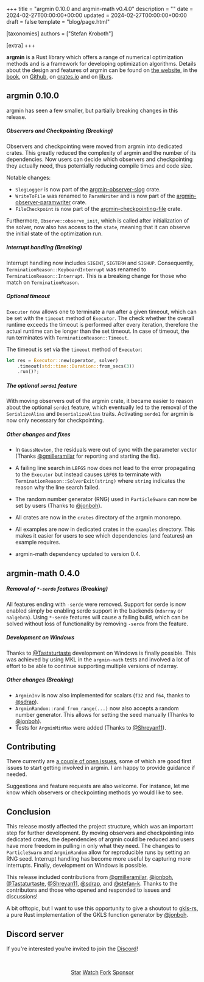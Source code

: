 +++
title = "argmin 0.10.0 and argmin-math v0.4.0"
description = ""
date = 2024-02-27T00:00:00+00:00
updated = 2024-02-27T00:00:00+00:00
draft = false
template = "blog/page.html"

[taxonomies]
authors = ["Stefan Kroboth"]

[extra]
+++

<b>argmin</b> is a Rust library which offers a range of numerical optimization methods and is a framework for 
developing optimization algorithms.  Details about the design and features of argmin can be found on
[the website](https://argmin-rs.org),
in the [book](https://argmin-rs.org/book),
on [Github](https://github.com/argmin-rs/argmin),
on [crates.io](https://crates.io/crates/argmin) and
on [lib.rs](https://lib.rs/crates/argmin).

## argmin 0.10.0

argmin has seen a few smaller, but partially breaking changes in this release.

##### Observers and Checkpointing (Breaking)

Observers and checkpointing were moved from argmin into dedicated crates. This greatly reduced the
complexity of argmin and the number of its dependencies. Now users can decide which observers
and checkpointing they actually need, thus potentially reducing compile times and code size.

Notable changes:
* `SlogLogger` is now part of the [argmin-observer-slog](https://crates.io/crates/argmin-observer-slog) crate.
* `WriteToFile` was renamed to `ParamWriter` and is now part of the
[argmin-observer-paramwriter](https://crates.io/crates/argmin-observer-paramwriter) crate.
* `FileCheckpoint` is now part of the
[argmin-checkpointing-file](https://crates.io/crates/argmin-checkpointing-file) crate.

Furthermore, `Observe::observe_init`, which is called after initialization of the solver, now also
has access to the `state`, meaning that it can observe the initial state of the optimization run.

##### Interrupt handling (Breaking)

Interrupt handling now includes `SIGINT`, `SIGTERM` and `SIGHUP`. Consequently,
`TerminationReason::KeyboardInterrupt` was renamed to `TerminationReason::Interrupt`.
This is a breaking change for those who match on `TerminationReason`.

##### Optional timeout

`Executor` now allows one to terminate a run after a given timeout, which can be set with the `timeout` method of `Executor`. 
The check whether the overall runtime exceeds the timeout is performed after every iteration,
therefore the actual runtime can be longer than the set timeout.
In case of timeout, the run terminates with `TerminationReason::Timeout`.

The timeout is set via the `timeout` method of `Executor`:

```rust
let res = Executor::new(operator, solver)
    .timeout(std::time::Duration::from_secs(3))
    .run()?;
```

##### The optional `serde1` feature

With moving observers out of the argmin crate, it became easier to reason about the optional
`serde1` feature, which eventually led to the removal of the `SerializeAlias` and `DeserializeAlias` traits.
Activating `serde1` for argmin is now only necessary for checkpointing.

##### Other changes and fixes

* In `GaussNewton`, the residuals were out of sync with the parameter vector
(Thanks [@gmilleramilar](https://github.com/gmilleramilar) for reporting
and starting the fix).

* A failing line search in `LBFGS` now does not lead to the error propagating to the 
`Executor` but instead causes `LBFGS` to terminate with `TerminationReason::SolverExit(string)` where
`string` indicates the reason why the line search failed.

* The random number generator (RNG) used in `ParticleSwarm` can now be set by 
users (Thanks to [@jonboh](https://github.com/jonboh)).

* All crates are now in the `crates` directory of the argmin monorepo.

* All examples are now in dedicated crates in the `examples` directory.
This makes it easier for users to see which dependencies (and features) an example requires.

* argmin-math dependency updated to version 0.4.

## argmin-math 0.4.0

##### Removal of `*-serde` features (Breaking)

All features ending with `-serde` were removed. Support for serde is now enabled simply be enabling
serde support in the backends (`ndarray` or `nalgebra`). Using `*-serde` features will cause a failing
build, which can be solved without loss of functionality by removing `-serde` from the feature.

##### Development on Windows

Thanks to [@Tastaturtaste](https://github.com/Tastaturtaste) development on Windows is finally possible.
This was achieved by using MKL in the `argmin-math` tests and involved a lot of effort to be able to continue
supporting multiple versions of ndarray.

##### Other changes (Breaking)

* `ArgminInv` is now also implemented for scalars (`f32` and `f64`, thanks to [@sdrap](https://github.com/sdrap)).
* `ArgminRandom::rand_from_range(...)` now also accepts a random number generator. This allows for setting 
the seed manually (Thanks to [@jonboh](https://github.com/jonboh)).
* Tests for `ArgminMinMax` were added (Thanks to [@Shreyan11](https://github.com/Shreyan11)).

## Contributing

There currently are [a couple of open issues](https://github.com/argmin-rs/argmin/issues), some of which
are good first issues to start getting involved in argmin. I am happy to provide guidance if needed.

Suggestions and feature requests are also welcome. For instance, let me know which observers
or checkpointing methods yo would like to see.

## Conclusion

This release mostly affected the project structure, which was an important step for further development.
By moving observers and checkpointing into dedicated crates, the dependencies of argmin could be reduced 
and users have more freedom in pulling in only what they need.
The changes to `ParticleSwarm` and `ArgminRandom` allow for reproducible runs by setting an RNG seed.
Interrupt handling has become more useful by capturing more interrupts.
Finally, development on Windows is possible.

This release included contributions from
[@gmilleramilar](https://github.com/gmilleramilar),
[@jonboh](https://github.com/jonboh),
[@Tastaturtaste](https://github.com/Tastaturtaste),
[@Shreyan11](https://github.com/Shreyan11),
[@sdrap](https://github.com/sdrap), and
[@stefan-k](https://github.com/stefan-k).
Thanks to the contributors and those who opened and responded to issues and discussions!

A bit offtopic, but I want to use this opportunity to give a shoutout to
[gkls-rs](https://crates.io/crates/gkls-rs), a pure Rust implementation of the GKLS function
generator by [@jonboh](https://github.com/jonboh).

## Discord server

If you're interested you're invited to join the  [Discord](https://discord.gg/fYB8AwxxMW)!


<br>
<script async defer src="https://buttons.github.io/buttons.js"></script>
<p align="center">
<a class="github-button" href="https://github.com/argmin-rs/argmin" data-icon="octicon-star" data-size="large" data-show-count="true" aria-label="Star argmin-rs/argmin on GitHub">Star</a>
<a class="github-button" href="https://github.com/argmin-rs/argmin/subscription" data-icon="octicon-eye" data-size="large" data-show-count="true" aria-label="Watch argmin-rs/argmin on GitHub">Watch</a>
<a class="github-button" href="https://github.com/argmin-rs/argmin/fork" data-icon="octicon-repo-forked" data-size="large" data-show-count="true" aria-label="Fork argmin-rs/argmin on GitHub">Fork</a>
<a class="github-button" href="https://github.com/sponsors/stefan-k" data-icon="octicon-heart" data-size="large" aria-label="Sponsor @stefan-k on GitHub">Sponsor</a>
</p>
